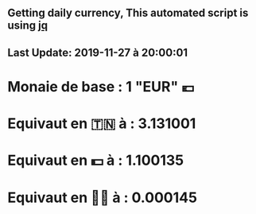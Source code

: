 ## Getting daily currency, This automated script is using [jq](https://stedolan.github.io/jq/)
## Last Update:  2019-11-27 à 20:00:01
 # Monaie de base : 1 "EUR" 💶 
 # Equivaut en 🇹🇳 à :  3.131001 
 # Equivaut en 💵 à : 1.100135
 # Equivaut en 🐱‍💻 à :  0.000145
